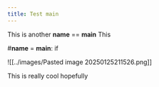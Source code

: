 ```yaml
---
title: Test main
---
```

This is another __name__ == __main__
This

#__name__ = __main__:
if 

![[../images/Pasted image 20250125211526.png]]

This is really cool hopefully
